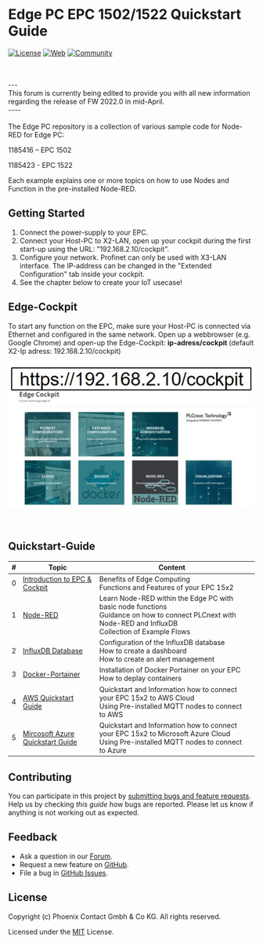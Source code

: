 # Edge PC EPC 1502/1522 Quickstart Guide

[![License](https://img.shields.io/badge/license-MIT-blue.svg)](LICENSE)
[![Web](https://img.shields.io/badge/PLCnext-Website-blue.svg)](https://www.phoenixcontact.com/plcnext)
[![Community](https://img.shields.io/badge/PLCnext-Community-blue.svg)](https://www.plcnext-community.net)

<br>
<br>
--- 
<br>
This forum is currently being edited to provide you with all new information regarding the release of FW 2022.0 in mid-April. <br>
----
<br>
<br>
The Edge PC repository is a collection of various sample code for Node-RED for Edge PC:

1185416 – EPC 1502 

1185423 -  EPC 1522 

Each example explains one or more topics on how to use Nodes and Function in the pre-installed Node-RED.

## Getting Started

1. Connect the power-supply to your EPC.
2. Connect your Host-PC to X2-LAN, open up your cockpit during the first start-up using the URL: "192.168.2.10/cockpit".
3. Configure your network. Profinet can only be used with X3-LAN interface.
   The IP-address can be changed in the "Extended Configuration" tab inside your cockpit.
4. See the chapter below to create your IoT usecase!

## Edge-Cockpit
To start any function on the EPC, make sure your Host-PC is connected via Ethernet and configured in the same network.
Open up a webbrowser (e.g. Google Chrome) and open-up the Edge-Cockpit:
<b>ip-adress/cockpit </b>
(default X2-Ip adress: 192.168.2.10/cockpit) <br>

![Cockpit](../FW_2021_ARCHIVE/images/00_CockpitS.jpg) <br>
<br>
<br>
## Quickstart-Guide

|   #  |  Topic   |  Content   |     |
| --- | --- | --- | --- |
| 0 | [Introduction to EPC & Cockpit](HW01/99_EPC15x2_Introduction.md) | Benefits of Edge Computing <br> Functions and Features of your EPC 15x2 |
|   1  |  [Node-RED](HW01/07_Node-RED_HowTo.md)   |  Learn Node-RED within the Edge PC with basic node functions <br> Guidance on how to connect PLCnext with Node-RED and InfluxDB  <br> Collection of Example Flows   | 
|  2   | [InfluxDB Database](HW01/09_InfluxDB.md)    | Configuration of the InfluxDB database <br> How to create a dashboard <br> How to create an alert management  |
|  3   | [Docker-Portainer](HW01/08_DockerPortainer.md)    | Installation of Docker Portainer on your EPC <br> How to deplay containers  | 
|  4   | [AWS Quickstart Guide](10_AWS_QuickstartGuide.md)    | Quickstart and Information how to connect your EPC 15x2 to AWS Cloud <br> Using Pre-installed MQTT nodes to connect to AWS  | 
|  5   | [Mircosoft Azure Quickstart Guide](11_Azure_QuickstartGuide.md)    | Quickstart and Information how to connect your EPC 15x2 to Microsoft Azure Cloud <br> Using Pre-installed MQTT nodes to connect to Azure  | 

## Contributing

You can participate in this project by [submitting bugs and feature requests](https://github.com/PLCnext/OSSTemplate/issues). Help us by checking *this guide* how bugs are reported.
Please let us know if anything is not working out as expected.

## Feedback

* Ask a question in our [Forum](https://www.plcnext-community.net/index.php?option=com_easydiscuss&view=categories&Itemid=221&lang=en).
* Request a new feature on [GitHub](CONTRIBUTING.md).
* File a bug in [GitHub Issues](https://github.com/PLCnext/CSharpSamples/issues).

## License

Copyright (c) Phoenix Contact Gmbh & Co KG. All rights reserved.

Licensed under the [MIT](LICENSE) License.